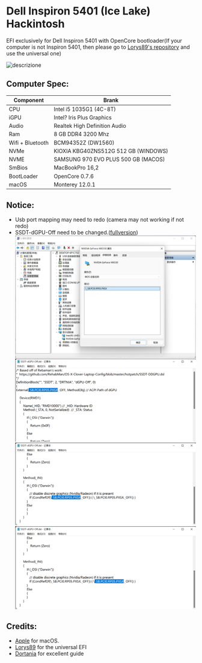 # Dell Inspiron 5401 (Ice Lake) Hackintosh



EFI exclusively for Dell Inspiron 5401 with OpenCore bootloader(If your computer is not Inspiron 5401, then please go to [Lorys89's repository](https://github.com/Lorys89/DELL_VOSTRO_5401-ICE-LAKE) and use the universal one)

![descrizione](https://i.dell.com/is/image/DellContent//content/dam/global-site-design/product_images/dell_client_products/notebooks/inspiron_notebooks/14_5401_5408/global_spi/ng/notebook-inspiron-14-5401-nt-silver-silver-kb-mockingbird-n5-relsize-500-ng.psd?fmt=jpg)

## Computer Spec:

| Component        | Brank                              |
| ---------------- | ---------------------------------- |
| CPU              | Intel i5 1035G1 (4C-8T)            |
| iGPU             | Intel? Iris Plus Graphics          |
| Audio            | Realtek High Definition Audio      |
| Ram              | 8 GB DDR4 3200 Mhz                 |
| Wifi + Bluetooth | BCM94352Z (DW1560)                 |
| NVMe             | KIOXIA KBG40ZNS512G 512 GB (WINDOWS)       |
| NVME             | SAMSUNG 970 EVO PLUS 500 GB (MACOS)|
| SmBios           | MacBookPro 16,2                    |
| BootLoader       | OpenCore 0.7.6                     |
| macOS            | Monterey 12.0.1                    |




## Notice:

- Usb port mapping may need to redo (camera may not working if not redo)
- SSDT-dGPU-Off need to be changed.([fullversion](https://dortania.github.io/Getting-Started-With-ACPI/Desktops/desktop-disable.html#finding-the-acpi-path-of-the-gpu))
![dgpu-bios](./helper/dgpu-bios.png)
![dgpu-change1](./helper/dgpu-change1.png)
![dgpu-change2](./helper/dgpu-change2.png)
![dgpu-change3](./helper/dgpu-change3.png)

## Credits:
- [Apple](https://apple.com) for macOS.
- [Lorys89](https://github.com/Lorys89/DELL_VOSTRO_5401-ICE-LAKE) for the universal EFI
- [Dortania](https://dortania.github.io/Getting-Started-With-ACPI/Desktops/desktop-disable.html#finding-the-acpi-path-of-the-gpu) for excellent guide

